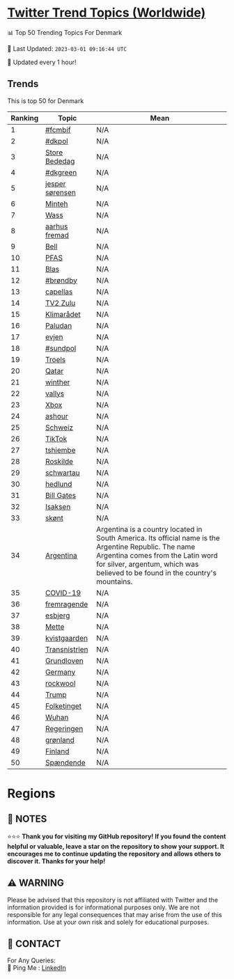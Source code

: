 [Twitter Trend Topics (Worldwide)](https://github.com/ErcinDedeoglu/Twitter-Trend-Topics)
==========


📊 Top 50 Trending Topics For Denmark

📆 Last Updated: `2023-03-01 09:16:44 UTC`

🔧 Updated every 1 hour!


## Trends

This is top 50 for Denmark

| Ranking | Topic | Mean |
| ------- | ------------ | ------------ |
| 1 | [#fcmbif](http://twitter.com/search?q=%23fcmbif) | N/A |
| 2 | [#dkpol](http://twitter.com/search?q=%23dkpol) | N/A |
| 3 | [Store Bededag](http://twitter.com/search?q=Store+Bededag) | N/A |
| 4 | [#dkgreen](http://twitter.com/search?q=%23dkgreen) | N/A |
| 5 | [jesper sørensen](http://twitter.com/search?q=jesper+s%c3%b8rensen) | N/A |
| 6 | [Minteh](http://twitter.com/search?q=Minteh) | N/A |
| 7 | [Wass](http://twitter.com/search?q=Wass) | N/A |
| 8 | [aarhus fremad](http://twitter.com/search?q=aarhus+fremad) | N/A |
| 9 | [Bell](http://twitter.com/search?q=Bell) | N/A |
| 10 | [PFAS](http://twitter.com/search?q=PFAS) | N/A |
| 11 | [Blas](http://twitter.com/search?q=Blas) | N/A |
| 12 | [#brøndby](http://twitter.com/search?q=%23br%c3%b8ndby) | N/A |
| 13 | [capellas](http://twitter.com/search?q=capellas) | N/A |
| 14 | [TV2 Zulu](http://twitter.com/search?q=TV2+Zulu) | N/A |
| 15 | [Klimarådet](http://twitter.com/search?q=Klimar%c3%a5det) | N/A |
| 16 | [Paludan](http://twitter.com/search?q=Paludan) | N/A |
| 17 | [evjen](http://twitter.com/search?q=evjen) | N/A |
| 18 | [#sundpol](http://twitter.com/search?q=%23sundpol) | N/A |
| 19 | [Troels](http://twitter.com/search?q=Troels) | N/A |
| 20 | [Qatar](http://twitter.com/search?q=Qatar) | N/A |
| 21 | [winther](http://twitter.com/search?q=winther) | N/A |
| 22 | [vallys](http://twitter.com/search?q=vallys) | N/A |
| 23 | [Xbox](http://twitter.com/search?q=Xbox) | N/A |
| 24 | [ashour](http://twitter.com/search?q=ashour) | N/A |
| 25 | [Schweiz](http://twitter.com/search?q=Schweiz) | N/A |
| 26 | [TikTok](http://twitter.com/search?q=TikTok) | N/A |
| 27 | [tshiembe](http://twitter.com/search?q=tshiembe) | N/A |
| 28 | [Roskilde](http://twitter.com/search?q=Roskilde) | N/A |
| 29 | [schwartau](http://twitter.com/search?q=schwartau) | N/A |
| 30 | [hedlund](http://twitter.com/search?q=hedlund) | N/A |
| 31 | [Bill Gates](http://twitter.com/search?q=Bill+Gates) | N/A |
| 32 | [Isaksen](http://twitter.com/search?q=Isaksen) | N/A |
| 33 | [skønt](http://twitter.com/search?q=sk%c3%b8nt) | N/A |
| 34 | [Argentina](http://twitter.com/search?q=Argentina) | Argentina is a country located in South America. Its official name is the Argentine Republic. The name Argentina comes from the Latin word for silver, argentum, which was believed to be found in the country's mountains. |
| 35 | [COVID-19](http://twitter.com/search?q=COVID-19) | N/A |
| 36 | [fremragende](http://twitter.com/search?q=fremragende) | N/A |
| 37 | [esbjerg](http://twitter.com/search?q=esbjerg) | N/A |
| 38 | [Mette](http://twitter.com/search?q=Mette) | N/A |
| 39 | [kvistgaarden](http://twitter.com/search?q=kvistgaarden) | N/A |
| 40 | [Transnistrien](http://twitter.com/search?q=Transnistrien) | N/A |
| 41 | [Grundloven](http://twitter.com/search?q=Grundloven) | N/A |
| 42 | [Germany](http://twitter.com/search?q=Germany) | N/A |
| 43 | [rockwool](http://twitter.com/search?q=rockwool) | N/A |
| 44 | [Trump](http://twitter.com/search?q=Trump) | N/A |
| 45 | [Folketinget](http://twitter.com/search?q=Folketinget) | N/A |
| 46 | [Wuhan](http://twitter.com/search?q=Wuhan) | N/A |
| 47 | [Regeringen](http://twitter.com/search?q=Regeringen) | N/A |
| 48 | [grønland](http://twitter.com/search?q=gr%c3%b8nland) | N/A |
| 49 | [Finland](http://twitter.com/search?q=Finland) | N/A |
| 50 | [Spændende](http://twitter.com/search?q=Sp%c3%a6ndende) | N/A |



# Regions




## 📝 NOTES

⭐⭐⭐ **Thank you for visiting my GitHub repository! If you found the content helpful or valuable, leave a star on the repository to show your support. It encourages me to continue updating the repository and allows others to discover it. Thanks for your help!**


## ⚠️ WARNING

Please be advised that this repository is not affiliated with Twitter and the information provided is for informational purposes only. We are not responsible for any legal consequences that may arise from the use of this information. Use at your own risk and solely for educational purposes.


## 📨 CONTACT

 For Any Queries:  
            🏓 Ping Me : [LinkedIn](https://www.linkedin.com/in/ercindedeoglu/)
